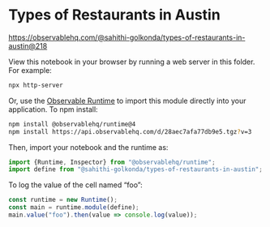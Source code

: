 # Types of Restaurants in Austin

https://observablehq.com/@sahithi-golkonda/types-of-restaurants-in-austin@218

View this notebook in your browser by running a web server in this folder. For
example:

~~~sh
npx http-server
~~~

Or, use the [Observable Runtime](https://github.com/observablehq/runtime) to
import this module directly into your application. To npm install:

~~~sh
npm install @observablehq/runtime@4
npm install https://api.observablehq.com/d/28aec7afa77db9e5.tgz?v=3
~~~

Then, import your notebook and the runtime as:

~~~js
import {Runtime, Inspector} from "@observablehq/runtime";
import define from "@sahithi-golkonda/types-of-restaurants-in-austin";
~~~

To log the value of the cell named “foo”:

~~~js
const runtime = new Runtime();
const main = runtime.module(define);
main.value("foo").then(value => console.log(value));
~~~
